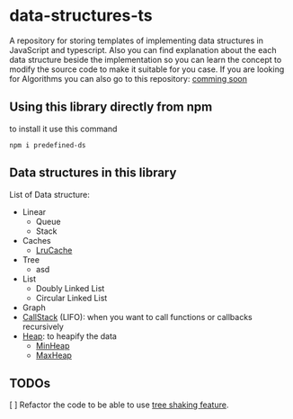 # data-structures-ts

A repository for storing templates of implementing data structures in JavaScript and typescript.
Also you can find explanation about the each data structure beside the implementation so you can learn the concept to modify the source code to make it suitable for you case.
If you are looking for Algorithms you can also go to this repository: [comming soon](#)

## Using this library directly from npm

to install it use this command

```shell
npm i predefined-ds
```

## Data structures in this library

List of Data structure:

- Linear
  - Queue
  - Stack
- Caches
  - [LruCache](./src/caches/LruCache.md)
- Tree
  - asd
- List
  - Doubly Linked List
  - Circular Linked List
- Graph
- [CallStack]() (LIFO): when you want to call functions or callbacks recursively
- [Heap](): to heapify the data
  - [MinHeap]()
  - [MaxHeap]()

## TODOs

[ ] Refactor the code to be able to use [tree shaking feature](https://developer.mozilla.org/en-US/docs/Glossary/Tree_shaking).
